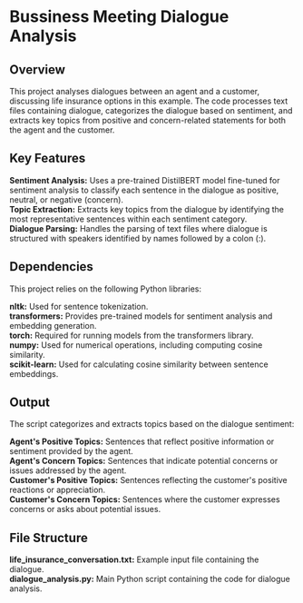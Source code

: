 # Bussiness Meeting Dialogue Analysis
## Overview
This project analyses dialogues between an agent and a customer, discussing life insurance options in this example. The code processes text files containing dialogue, categorizes the dialogue based on sentiment, and extracts key topics from positive and concern-related statements for both the agent and the customer.

## Key Features
__Sentiment Analysis:__ Uses a pre-trained DistilBERT model fine-tuned for sentiment analysis to classify each sentence in the dialogue as positive, neutral, or negative (concern).<br>
__Topic Extraction:__ Extracts key topics from the dialogue by identifying the most representative sentences within each sentiment category.<br>
__Dialogue Parsing:__ Handles the parsing of text files where dialogue is structured with speakers identified by names followed by a colon (:).<br>

## Dependencies
This project relies on the following Python libraries:

__nltk:__ Used for sentence tokenization.<br>
__transformers:__ Provides pre-trained models for sentiment analysis and embedding generation.<br>
__torch:__ Required for running models from the transformers library.<br>
__numpy:__ Used for numerical operations, including computing cosine similarity.<br>
__scikit-learn:__ Used for calculating cosine similarity between sentence embeddings.<br>

## Output
The script categorizes and extracts topics based on the dialogue sentiment:

__Agent's Positive Topics:__ Sentences that reflect positive information or sentiment provided by the agent.<br>
__Agent's Concern Topics:__ Sentences that indicate potential concerns or issues addressed by the agent.<br>
__Customer's Positive Topics:__ Sentences reflecting the customer's positive reactions or appreciation.<br>
__Customer's Concern Topics:__ Sentences where the customer expresses concerns or asks about potential issues.<br>

## File Structure
__life_insurance_conversation.txt:__ Example input file containing the dialogue.<br>
__dialogue_analysis.py:__ Main Python script containing the code for dialogue analysis.<br>
